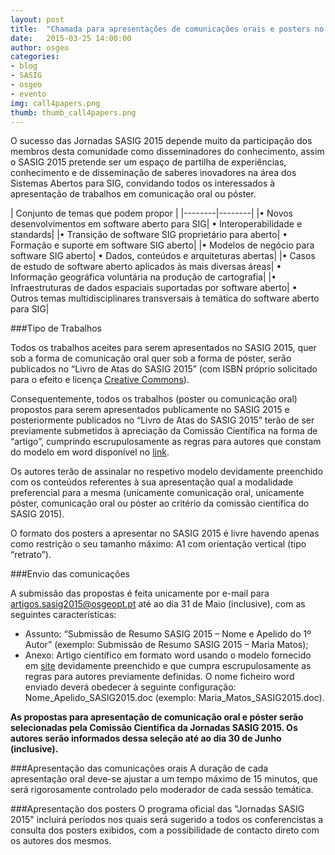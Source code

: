 ```yaml
---
layout: post
title:  "Chamada para apresentações de comunicações orais e posters no SASIG 2015"
date:   2015-03-25 14:00:00
author: osgeo
categories: 
- blog
- SASIG
- osgeo
- evento
img: call4papers.png
thumb: thumb_call4papers.png
---
```



O sucesso das Jornadas SASIG 2015 depende muito da participação dos membros desta comunidade como disseminadores do conhecimento, assim o SASIG 2015 pretende ser um espaço de partilha de experiências, conhecimento e de disseminação de saberes inovadores na área dos Sistemas Abertos para SIG, convidando todos os interessados à apresentação de trabalhos em comunicação oral ou póster.<!--more-->


| Conjunto de temas que podem propor |
|--------|--------|
|• Novos desenvolvimentos em software aberto para SIG| • Interoperabilidade e standards|
|• Transição de software SIG proprietário para aberto| •   Formação e suporte em software SIG aberto|
|• Modelos de negócio para software SIG aberto| •   Dados, conteúdos e arquiteturas abertas|
|• Casos de estudo de software aberto aplicados às mais diversas áreas| •    Informação geográfica voluntária na produção de cartografia|
|• Infraestruturas de dados espaciais suportadas por software aberto| • Outros temas multidisciplinares transversais à temática do software aberto para SIG|

###Tipo de Trabalhos

Todos os trabalhos aceites para serem apresentados no SASIG 2015, quer sob a forma de comunicação oral quer sob a forma de póster, serão publicados no “Livro de Atas do SASIG 2015” (com ISBN próprio solicitado para o efeito e licença [Creative Commons](http://creativecommons.pt/cms/view/id/28/)).

Consequentemente, todos os trabalhos (poster ou comunicação oral) propostos para serem apresentados publicamente no SASIG 2015 e posteriormente publicados no “Livro de Atas do SASIG 2015” terão de ser previamente submetidos à apreciação da Comissão Científica na forma de “artigo”, cumprindo escrupulosamente as regras para autores que constam do modelo em word disponível no [link](https://drive.google.com/file/d/0B495G9xDT1s9QnpWS2FEdkVCZWM/view?usp=sharing).

Os autores terão de assinalar no respetivo modelo devidamente preenchido com os conteúdos referentes à sua apresentação qual a modalidade preferencial para a mesma (unicamente comunicação oral, unicamente póster, comunicação oral ou póster ao critério da comissão científica do SASIG 2015).

O formato dos posters a apresentar no SASIG 2015 é livre havendo apenas como restrição o seu tamanho máximo: A1 com orientação vertical (tipo “retrato”).

###Envio das comunicações

A submissão das propostas é feita unicamente por e-mail para artigos.sasig2015@osgeopt.pt até ao dia 31 de Maio (inclusive), com as seguintes características:

- Assunto: “Submissão de Resumo SASIG 2015 – Nome e Apelido do 1º Autor” (exemplo: Submissão de Resumo SASIG 2015 – Maria Matos);
- Anexo: Artigo científico em formato word usando o modelo fornecido em [site](https://drive.google.com/file/d/0B495G9xDT1s9QnpWS2FEdkVCZWM/view?usp=sharing) devidamente preenchido e que cumpra escrupulosamente as regras para autores previamente definidas. O nome ficheiro word enviado deverá obedecer à seguinte configuração: Nome_Apelido_SASIG2015.doc (exemplo: Maria_Matos_SASIG2015.doc).

**As propostas para apresentação de comunicação oral e póster serão selecionadas pela Comissão Científica da Jornadas SASIG 2015. Os autores serão informados dessa seleção até ao dia 30 de Junho (inclusive).**

###Apresentação das comunicações orais
A duração de cada apresentação oral deve-se ajustar a um tempo máximo de 15 minutos, que será rigorosamente controlado pelo moderador de cada sessão temática.

###Apresentação dos posters
O programa oficial das "Jornadas SASIG 2015" incluirá períodos nos quais será sugerido a todos os conferencistas a consulta dos posters exibidos, com a possibilidade de contacto direto com os autores dos mesmos.











